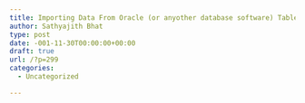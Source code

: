 ```yaml
---
title: Importing Data From Oracle (or anyother database software) Tables into Excel using ODBC
author: Sathyajith Bhat
type: post
date: -001-11-30T00:00:00+00:00
draft: true
url: /?p=299
categories:
  - Uncategorized

---
```

